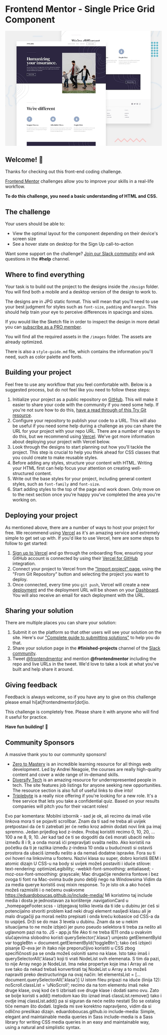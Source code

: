 # Frontend Mentor - Single Price Grid Component

![Design preview for the Single Price Grid Component coding challenge](./design/desktop-preview.jpg)

## Welcome! 👋

Thanks for checking out this front-end coding challenge.

[Frontend Mentor](https://www.frontendmentor.io) challenges allow you to improve your skills in a real-life workflow.

**To do this challenge, you need a basic understanding of HTML and CSS.**

## The challenge

Your users should be able to:

- View the optimal layout for the component depending on their device's screen size
- See a hover state on desktop for the Sign Up call-to-action

Want some support on the challenge? [Join our Slack community](https://www.frontendmentor.io/slack) and ask questions in the **#help** channel.

## Where to find everything

Your task is to build out the project to the designs inside the `/design` folder. You will find both a mobile and a desktop version of the design to work to.

The designs are in JPG static format. This will mean that you'll need to use your best judgment for styles such as `font-size`, `padding` and `margin`. This should help train your eye to perceive differences in spacings and sizes.

If you would like the Sketch file in order to inspect the design in more detail you can [subscribe as a PRO member](https://www.frontendmentor.io/pro).

You will find all the required assets in the `/images` folder. The assets are already optimized.

There is also a `style-guide.md` file, which contains the information you'll need, such as color palette and fonts.

## Building your project

Feel free to use any workflow that you feel comfortable with. Below is a suggested process, but do not feel like you need to follow these steps:

1. Initialize your project as a public repository on [GitHub](https://github.com/). This will make it easier to share your code with the community if you need some help. If you're not sure how to do this, [have a read through of this Try Git resource](https://try.github.io/).
2. Configure your repository to publish your code to a URL. This will also be useful if you need some help during a challenge as you can share the URL for your project with your repo URL. There are a number of ways to do this, but we recommend using [Vercel](https://bit.ly/fem-vercel). We've got more information about deploying your project with Vercel below.
3. Look through the designs to start planning out how you'll tackle the project. This step is crucial to help you think ahead for CSS classes that you could create to make reusable styles.
4. Before adding any styles, structure your content with HTML. Writing your HTML first can help focus your attention on creating well-structured content.
5. Write out the base styles for your project, including general content styles, such as `font-family` and `font-size`.
6. Start adding styles to the top of the page and work down. Only move on to the next section once you're happy you've completed the area you're working on.

## Deploying your project

As mentioned above, there are a number of ways to host your project for free. We recommend using [Vercel](https://bit.ly/fem-vercel) as it's an amazing service and extremely simple to get set up with. If you'd like to use Vercel, here are some steps to follow to get started:

1. [Sign up to Vercel](https://bit.ly/fem-vercel-signup) and go through the onboarding flow, ensuring your GitHub account is connected by using their [Vercel for GitHub](https://vercel.com/docs/v2/git-integrations/vercel-for-github) integration.
2. Connect your project to Vercel from the ["Import project" page](https://vercel.com/import), using the "From Git Repository" button and selecting the project you want to deploy.
3. Once connected, every time you `git push`, Vercel will create a new [deployment](https://vercel.com/docs/v2/platform/deployments) and the deployment URL will be shown on your [Dashboard](https://vercel.com/dashboard). You will also receive an email for each deployment with the URL.

## Sharing your solution

There are multiple places you can share your solution:

1. Submit it on the platform so that other users will see your solution on the site. Here's our ["Complete guide to submitting solutions"](https://medium.com/frontend-mentor/a-complete-guide-to-submitting-solutions-on-frontend-mentor-ac6384162248) to help you do that.
2. Share your solution page in the **#finished-projects** channel of the [Slack community](https://www.frontendmentor.io/slack).
3. Tweet [@frontendmentor](https://twitter.com/frontendmentor) and mention **@frontendmentor** including the repo and live URLs in the tweet. We'd love to take a look at what you've built and help share it around.

## Giving feedback

Feedback is always welcome, so if you have any to give on this challenge please email hi[at]frontendmentor[dot]io.

This challenge is completely free. Please share it with anyone who will find it useful for practice.

**Have fun building!** 🚀

## Community Sponsors

A massive thank you to our community sponsors!

- [Zero to Mastery](https://bit.ly/fem-ztm) is an incredible learning resource for all things web development. Led by Andrei Neagoie, the courses are really high-quality content and cover a wide range of in-demand skills.
- [Diversify Tech](https://bit.ly/fem-diversify-tech) is an amazing resource for underrepresented people in tech. The site features job listings for anyone seeking new opportunities. The resource section is also full of useful links to dive into!
- [Triplebyte](http://bit.ly/fem-triplebyte) is a really nice offering if you're looking for a new role. It's a free service that lets you take a confidential quiz. Based on your results companies will pitch you for their vacant roles!



Evo par komentara:
Mobilni izbornik - sad je ok, ali recimo da imaš više linkova mora ti se pojaviti scrollbar. Znam da ti sad ne treba ali uvijek pretpostavi da će ti zatrebati jer će netko kroz admin dodati novi link pa imaj spremno. 
Jedan prijedlog kod z-index. Probaj koristiti recimo 0, 10, 20, … 100 a ne 8, 9, 10. Jer kad tad će ti se dogoditi da ćeš morati ubaciti nešto između 8 i 9, a onda moraš ići prepravljati svašta nešto. Ako koristiš na početku da ti je razlika između z-indexa 10 onda u budućnosti si ostaviš prostora da ubaciš između nešto a da nemaš dodatne ispravke.
Fora su ti ovi hoveri na linkovima u footeru.
Nazivi klasa su super, dobro koristiš BEM i atomic dizajn
U CSS-u na body si uvijek možeš postaviti i iduće stilove:
text-rendering: optimizeLegibility;
-webkit-font-smoothing: antialiased;
-moz-osx-font-smoothing: grayscale;
Mac drugačije renderira fontove i bez ovoga ti font na Mac-ovima bude puno deblji nego na Windowsima
Vidim da za media querye koristiš ovaj mixin response. To je isto ok a ako hoćeš možeš razmisliti i o nečemu ovakvome https://eduardoboucas.github.io/include-media/
Mi koristimo taj include media i dosta je jednostavan za korištenje
.navigationCard u _homepageFooter.scss - izbjegavaj toliko levela da ti ide u dubinu jer ćeš si potencijalno stvoriti problem kad neki drugi element nasljedi klasu ali je malo drugačiji pa moraš nešto prepisati i onda kreću kobasice od CSS-a da to uspiješ. Drži se do max 3 levela u dubinu. Znam da se u nekim situacijama to ne može izbjeći jer puno pseudo selektora ti treba za nešto ali uglavnom pazi na to.
JS - app.js file
Ako ti ne treba IE11 onda u ovakvim slučajevima slobodno koristi querySelector(‘.klasa’) umjesto getElementById
var toggleBtn = document.getElementById(‘toggleBtn’);
tako ćeš izbjeći pisanje ID-eva jer ih itako nije preporučljivo koristiti u CSS zbog specifičnosti pa se onda možeš osloniti samo na klase. Isto tako imaš i querySelectorAll(‘.klasa’) koji ti vrati NodeList svih elemenata. S tim da pazi, to nije Array nego je NodeList. Ima neke propertye koje ima i Array ali ne sve tako da nekad trebaš konvertirati taj NodeList u Array a to možeš napraviti preko destructuringa na ovaj način:
let elementsList = […document.querySelectorAll(‘.klasa’)]
U istom fileu pripazi na iduće (linija 12):
noScroll.classList = ‘uNoScroll’;
recimo da na tom elementu imaš neke druge klase, ovaj kod će ti izbrisati sve druge klase i dodati samo ovu. Zato se bolje koristi s add() metodom kao što iznad imaš classList.remove() tako i ovdje imaj classList.add() pa si siguran da neće nešto nestati
Što se ostalog tiče nemam što dodati. Izgleda mi sve korektno napravljeno, vidim da si odlično preslikao dizajn.
eduardoboucas.github.io
include-media: Simple, elegant and maintainable media queries in Sass
include-media is a Sass library for writing CSS media queries in an easy and maintainable way, using a natural and simplistic syntax.